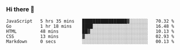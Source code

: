 ### Hi there 👋

<!--
**KLXLjun/KLXLjun** is a ✨ _special_ ✨ repository because its `README.md` (this file) appears on your GitHub profile.

Here are some ideas to get you started:

- 🔭 I’m currently working on ...
- 🌱 I’m currently learning ...
- 👯 I’m looking to collaborate on ...
- 🤔 I’m looking for help with ...
- 💬 Ask me about ...
- 📫 How to reach me: ...
- 😄 Pronouns: ...
- ⚡ Fun fact: ...
-->

<!--START_SECTION:waka-->
```text
JavaScript   5 hrs 35 mins   █████████████████▓░░░░░░░   70.32 % 
Go           1 hr 18 mins    ████░░░░░░░░░░░░░░░░░░░░░   16.48 % 
HTML         48 mins         ██▓░░░░░░░░░░░░░░░░░░░░░░   10.13 % 
CSS          13 mins         ▓░░░░░░░░░░░░░░░░░░░░░░░░   02.93 % 
Markdown     0 secs          ░░░░░░░░░░░░░░░░░░░░░░░░░   00.13 % 
```
<!--END_SECTION:waka-->
